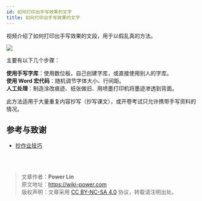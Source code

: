 ```yaml
---
id: 如何打印出手写效果的文字
title: 如何打印出手写效果的文字
---
```


视频介绍了如何打印出手写效果的文段，用于以假乱真的方法。

![](https://wiki-media-1253965369.cos.ap-guangzhou.myqcloud.com/img/20200226191434.png)

主要有以下几个步骤：

**使用手写字库**：使用数位板，自己创建字库，或直接使用别人的字库。  
**使用 Word 宏代码**：随机调节字体大小、行间距。  
**人工处理**：制造涂改痕迹、纸张做旧、用喷墨打印机将墨迹渗透到背面。

此方法适用于大量重复内容抄写（抄写课文），或开卷考试只允许携带手写资料的情况。

## 参考与致谢

- [抄作业技巧](https://www.bilibili.com/video/av87409493/?spm_id_from=333.788.videocard.0)

<br />

<br />

> 文章作者：**Power Lin**  
> 原文地址：<https://wiki-power.com>  
> 版权声明：文章采用 [CC BY-NC-SA 4.0](https://creativecommons.org/licenses/by/4.0/deed.zh) 协议，转载请注明出处。
